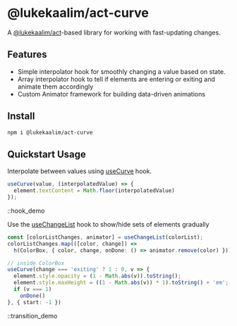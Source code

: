 # @lukekaalim/act-curve

A [@lukekaalim/act](/)-based library for working with fast-updating changes.

## Features

- Simple interpolator hook for smoothly changing a value based on state.
- Array interpolator hook to tell if elements are entering or exiting and animate them accordingly
- Custom Animator framework for building data-driven animations

## Install
```bash
npm i @lukekaalim/act-curve
```

## Quickstart Usage

Interpolate between values using [useCurve](/libraries/curve/hooks#useCurve) hook.

```js
useCurve(value, (interpolatedValue) => {
  element.textContent = Math.floor(interpolatedValue)
});
```

::hook_demo

Use the [useChangeList](/libraries/curve/hooks#useChangeList) hook to show/hide sets of elements gradually

```ts
const [colorListChanges, animator] = useChangeList(colorList);
colorListChanges.map(([color, change]) =>
  h(ColorBox, { color, change, onDone: () => animator.remove(color) }))

// inside ColorBox
useCurve(change === 'exiting' ? 1 : 0, v => {
  element.style.opacity = (1 - Math.abs(v)).toString();
  element.style.maxHeight = ((1 - Math.abs(v)) * 1).toString() + 'em';
  if (v === 1)
    onDone()
}, { start: -1 })
```

::transition_demo